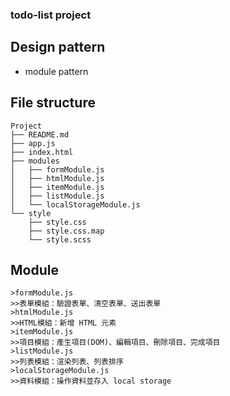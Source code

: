 ### todo-list project

## Design pattern
- module pattern

## File structure
```
Project
├── README.md
├── app.js
├── index.html
├── modules
│   ├── formModule.js 
│   ├── htmlModule.js
│   ├── itemModule.js
│   ├── listModule.js
│   └── localStorageModule.js
└── style
    ├── style.css
    ├── style.css.map
    └── style.scss 
```
## Module 
```
>formModule.js 
>>表單模組：驗證表單、清空表單、送出表單
>htmlModule.js
>>HTML模組：新增 HTML 元素
>itemModule.js
>>項目模組：產生項目(DOM)、編輯項目、刪除項目、完成項目
>listModule.js
>>列表模組：渲染列表、列表排序
>localStorageModule.js
>>資料模組：操作資料並存入 local storage 
```